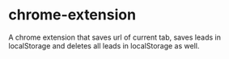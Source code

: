 # chrome-extension
A chrome extension that saves url of current tab, saves leads in localStorage and deletes all leads in localStorage as well.

